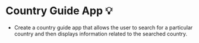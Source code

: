 # Country Guide App 💡
- Create a country guide app that allows the user to search for a particular country and then displays information related to the searched country.
